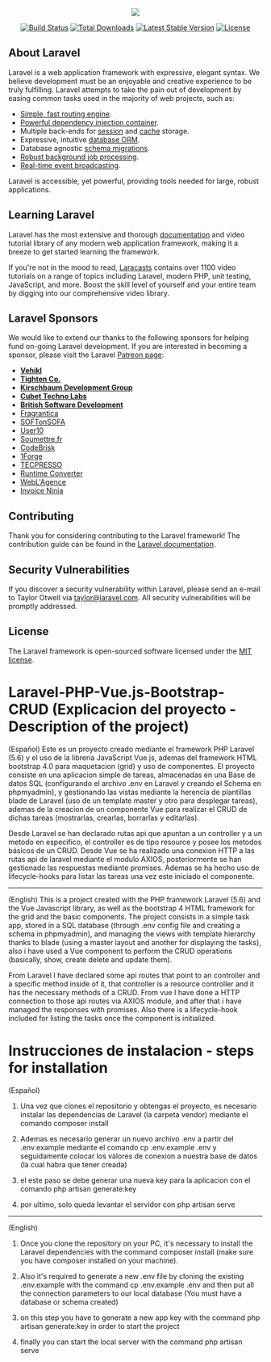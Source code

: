 <p align="center"><img src="https://laravel.com/assets/img/components/logo-laravel.svg"></p>

<p align="center">
<a href="https://travis-ci.org/laravel/framework"><img src="https://travis-ci.org/laravel/framework.svg" alt="Build Status"></a>
<a href="https://packagist.org/packages/laravel/framework"><img src="https://poser.pugx.org/laravel/framework/d/total.svg" alt="Total Downloads"></a>
<a href="https://packagist.org/packages/laravel/framework"><img src="https://poser.pugx.org/laravel/framework/v/stable.svg" alt="Latest Stable Version"></a>
<a href="https://packagist.org/packages/laravel/framework"><img src="https://poser.pugx.org/laravel/framework/license.svg" alt="License"></a>
</p>

## About Laravel

Laravel is a web application framework with expressive, elegant syntax. We believe development must be an enjoyable and creative experience to be truly fulfilling. Laravel attempts to take the pain out of development by easing common tasks used in the majority of web projects, such as:

- [Simple, fast routing engine](https://laravel.com/docs/routing).
- [Powerful dependency injection container](https://laravel.com/docs/container).
- Multiple back-ends for [session](https://laravel.com/docs/session) and [cache](https://laravel.com/docs/cache) storage.
- Expressive, intuitive [database ORM](https://laravel.com/docs/eloquent).
- Database agnostic [schema migrations](https://laravel.com/docs/migrations).
- [Robust background job processing](https://laravel.com/docs/queues).
- [Real-time event broadcasting](https://laravel.com/docs/broadcasting).

Laravel is accessible, yet powerful, providing tools needed for large, robust applications.

## Learning Laravel

Laravel has the most extensive and thorough [documentation](https://laravel.com/docs) and video tutorial library of any modern web application framework, making it a breeze to get started learning the framework.

If you're not in the mood to read, [Laracasts](https://laracasts.com) contains over 1100 video tutorials on a range of topics including Laravel, modern PHP, unit testing, JavaScript, and more. Boost the skill level of yourself and your entire team by digging into our comprehensive video library.

## Laravel Sponsors

We would like to extend our thanks to the following sponsors for helping fund on-going Laravel development. If you are interested in becoming a sponsor, please visit the Laravel [Patreon page](https://patreon.com/taylorotwell):

- **[Vehikl](https://vehikl.com/)**
- **[Tighten Co.](https://tighten.co)**
- **[Kirschbaum Development Group](https://kirschbaumdevelopment.com)**
- **[Cubet Techno Labs](https://cubettech.com)**
- **[British Software Development](https://www.britishsoftware.co)**
- [Fragrantica](https://www.fragrantica.com)
- [SOFTonSOFA](https://softonsofa.com/)
- [User10](https://user10.com)
- [Soumettre.fr](https://soumettre.fr/)
- [CodeBrisk](https://codebrisk.com)
- [1Forge](https://1forge.com)
- [TECPRESSO](https://tecpresso.co.jp/)
- [Runtime Converter](http://runtimeconverter.com/)
- [WebL'Agence](https://weblagence.com/)
- [Invoice Ninja](https://www.invoiceninja.com)

## Contributing

Thank you for considering contributing to the Laravel framework! The contribution guide can be found in the [Laravel documentation](https://laravel.com/docs/contributions).

## Security Vulnerabilities

If you discover a security vulnerability within Laravel, please send an e-mail to Taylor Otwell via [taylor@laravel.com](mailto:taylor@laravel.com). All security vulnerabilities will be promptly addressed.

## License

The Laravel framework is open-sourced software licensed under the [MIT license](https://opensource.org/licenses/MIT).

# Laravel-PHP-Vue.js-Bootstrap-CRUD (Explicacion del proyecto - Description of the project)

(Español)
Este es un proyecto creado mediante el framework PHP Laravel (5.6) y el uso de la libreria JavaScript Vue.js, ademas del framework HTML bootstrap 4.0 para maquetacion (grid) y uso de componentes. El proyecto consiste en una aplicacion simple de tareas, almacenadas en una Base de datos SQL (configurando el archivo .env en Laravel y creando el Schema en phpmyadmin), y gestionando las vistas mediante la herencia de plantillas blade de Laravel (uso de un template master y otro para desplegar tareas), ademas de la creacion de un componente Vue para realizar el CRUD de dichas tareas (mostrarlas, crearlas, borrarlas y editarlas). 

Desde Laravel se han declarado rutas api que apuntan a un controller y a un metodo en especifico, el controller es de tipo resource y posee los metodos básicos de un CRUD. Desde Vue se ha realizado una conexion HTTP a las rutas api de laravel mediante el modulo AXIOS, posteriormente se han gestionado las respuestas mediante promises. Ademas se ha hecho uso de lifecycle-hooks para listar las tareas una vez este iniciado el componente. 

------------------------------------------------------------------------------------------------------------------------------


(English)
This is a project created with the PHP framework Laravel (5.6) and the Vue Javascript library, as well as the bootstrap 4 HTML framework for the grid and the basic components. The project consists in a simple task app, stored in a SQL database (through .env config file and creating a schema in phpmyadmin), and managing the views with template hierarchy thanks to blade (using a master layout and another for displaying the tasks), also i have used a Vue component to perform the CRUD operations (basically, show, create delete and update them).

From Laravel I have declared some api routes that point to an controller and a specific method inside of it, that controller is a resource controller and it has the necessary methods of a CRUD. From vue I have done a HTTP connection to those api routes via AXIOS module, and after that i have managed the responses with promises. Also there is a lifecycle-hook included for listing the tasks once the component is initialized.


# Instrucciones de instalacion - steps for installation

(Español)

1. Una vez que clones el repositorio y obtengas el proyecto, es necesario instalar las dependencias de Laravel (la carpeta vendor) mediante el comando composer install

2. Ademas es necesario generar un nuevo archivo .env a partir del .env.example mediante el comando cp .env.example .env y seguidamente colocar los valores de conexion a nuestra base de datos (la cual habra que tener creada)

3. el este paso se debe generar una nueva key para la aplicacion con el comando php artisan generate:key

4. por ultimo, solo queda levantar el servidor con php artisan serve

------------------------------------------------------------------------------------------------------------------------------

(English)

1. Once you clone the repository on your PC, it's necessary to install the Laravel dependencies with the command composer install (make sure you have composer installed on your machine).

2. Also it's required to generate a new .env file by cloning the existing .env.example with the command cp .env.example .env and then put all the connection parameters to our local database (You must have a database or schema created)

3. on this step you have to generate a new app key with the command php artisan generate:key in order to start the project

4. finally you can start the local server with the command php artisan serve

